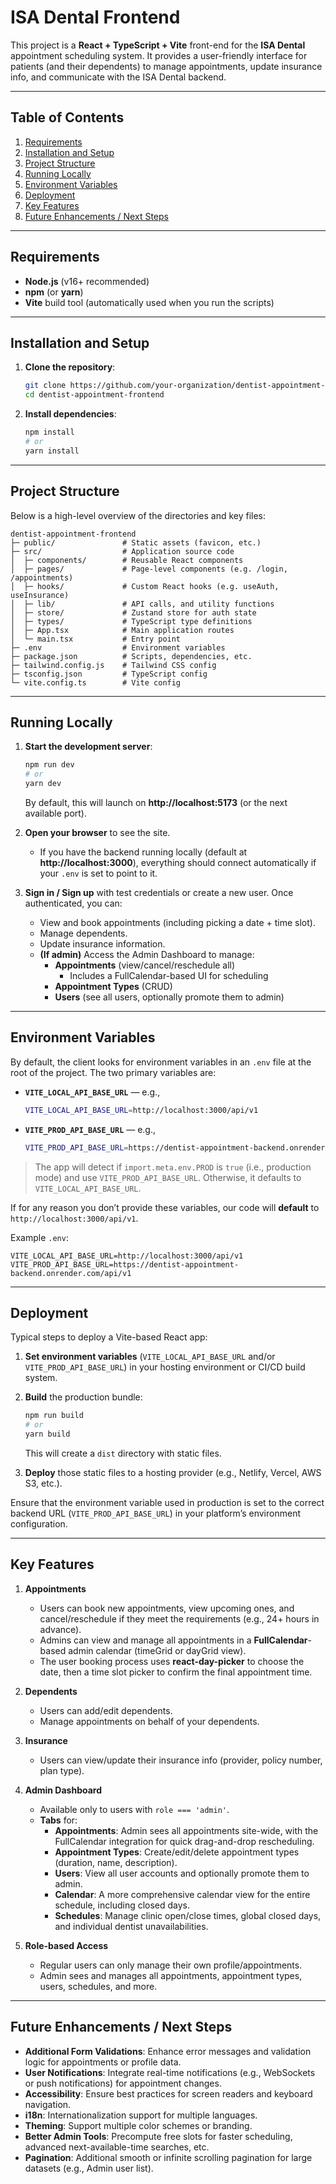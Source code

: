 # ISA Dental Frontend

This project is a **React + TypeScript + Vite** front-end for the **ISA Dental** appointment scheduling system. It provides a user-friendly interface for patients (and their dependents) to manage appointments, update insurance info, and communicate with the ISA Dental backend.

---

## Table of Contents

1. [Requirements](#requirements)  
2. [Installation and Setup](#installation-and-setup)  
3. [Project Structure](#project-structure)  
4. [Running Locally](#running-locally)  
5. [Environment Variables](#environment-variables)  
6. [Deployment](#deployment)  
7. [Key Features](#key-features)  
8. [Future Enhancements / Next Steps](#future-enhancements--next-steps)

---

## Requirements

- **Node.js** (v16+ recommended)  
- **npm** (or **yarn**)  
- **Vite** build tool (automatically used when you run the scripts)  

---

## Installation and Setup

1. **Clone the repository**:

   ```bash
   git clone https://github.com/your-organization/dentist-appointment-frontend.git
   cd dentist-appointment-frontend
   ```

2. **Install dependencies**:

   ```bash
   npm install
   # or
   yarn install
   ```

---

## Project Structure

Below is a high-level overview of the directories and key files:

```
dentist-appointment-frontend
├─ public/               # Static assets (favicon, etc.)
├─ src/                  # Application source code
│  ├─ components/        # Reusable React components
│  ├─ pages/             # Page-level components (e.g. /login, /appointments)
│  ├─ hooks/             # Custom React hooks (e.g. useAuth, useInsurance)
│  ├─ lib/               # API calls, and utility functions
│  ├─ store/             # Zustand store for auth state
│  ├─ types/             # TypeScript type definitions
│  ├─ App.tsx            # Main application routes
│  └─ main.tsx           # Entry point
├─ .env                  # Environment variables
├─ package.json          # Scripts, dependencies, etc.
├─ tailwind.config.js    # Tailwind CSS config
├─ tsconfig.json         # TypeScript config
└─ vite.config.ts        # Vite config
```

---

## Running Locally

1. **Start the development server**:

   ```bash
   npm run dev
   # or
   yarn dev
   ```

   By default, this will launch on **http://localhost:5173** (or the next available port).

2. **Open your browser** to see the site.  
   - If you have the backend running locally (default at **http://localhost:3000**), everything should connect automatically if your `.env` is set to point to it.

3. **Sign in / Sign up** with test credentials or create a new user. Once authenticated, you can:  
   - View and book appointments (including picking a date + time slot).  
   - Manage dependents.  
   - Update insurance information.  
   - **(If admin)** Access the Admin Dashboard to manage:
     - **Appointments** (view/cancel/reschedule all)
       - Includes a FullCalendar-based UI for scheduling
     - **Appointment Types** (CRUD)
     - **Users** (see all users, optionally promote them to admin)

---

## Environment Variables

By default, the client looks for environment variables in an `.env` file at the root of the project. The two primary variables are:

- **`VITE_LOCAL_API_BASE_URL`** — e.g.,  
  ```bash
  VITE_LOCAL_API_BASE_URL=http://localhost:3000/api/v1
  ```
- **`VITE_PROD_API_BASE_URL`** — e.g.,  
  ```bash
  VITE_PROD_API_BASE_URL=https://dentist-appointment-backend.onrender.com/api/v1
  ```

> The app will detect if `import.meta.env.PROD` is `true` (i.e., production mode) and use `VITE_PROD_API_BASE_URL`. Otherwise, it defaults to `VITE_LOCAL_API_BASE_URL`.

If for any reason you don’t provide these variables, our code will **default** to `http://localhost:3000/api/v1`.

Example `.env`:

```
VITE_LOCAL_API_BASE_URL=http://localhost:3000/api/v1
VITE_PROD_API_BASE_URL=https://dentist-appointment-backend.onrender.com/api/v1
```

---

## Deployment

Typical steps to deploy a Vite-based React app:

1. **Set environment variables** (`VITE_LOCAL_API_BASE_URL` and/or `VITE_PROD_API_BASE_URL`) in your hosting environment or CI/CD build system.  
2. **Build** the production bundle:

   ```bash
   npm run build
   # or
   yarn build
   ```

   This will create a `dist` directory with static files.

3. **Deploy** those static files to a hosting provider (e.g., Netlify, Vercel, AWS S3, etc.).

Ensure that the environment variable used in production is set to the correct backend URL (`VITE_PROD_API_BASE_URL`) in your platform’s environment configuration.

---

## Key Features

1. **Appointments**  
   - Users can book new appointments, view upcoming ones, and cancel/reschedule if they meet the requirements (e.g., 24+ hours in advance).  
   - Admins can view and manage all appointments in a **FullCalendar**-based admin calendar (timeGrid or dayGrid view).  
   - The user booking process uses **react-day-picker** to choose the date, then a time slot picker to confirm the final appointment time.

2. **Dependents**  
   - Users can add/edit dependents.  
   - Manage appointments on behalf of your dependents.

3. **Insurance**  
   - Users can view/update their insurance info (provider, policy number, plan type).

4. **Admin Dashboard**  
   - Available only to users with `role === 'admin'`.  
   - **Tabs** for:
     - **Appointments**: Admin sees all appointments site-wide, with the FullCalendar integration for quick drag-and-drop rescheduling.  
     - **Appointment Types**: Create/edit/delete appointment types (duration, name, description).  
     - **Users**: View all user accounts and optionally promote them to admin.  
     - **Calendar**: A more comprehensive calendar view for the entire schedule, including closed days.  
     - **Schedules**: Manage clinic open/close times, global closed days, and individual dentist unavailabilities.

5. **Role-based Access**  
   - Regular users can only manage their own profile/appointments.  
   - Admin sees and manages all appointments, appointment types, users, schedules, and more.

---

## Future Enhancements / Next Steps

- **Additional Form Validations**: Enhance error messages and validation logic for appointments or profile data.  
- **User Notifications**: Integrate real-time notifications (e.g., WebSockets or push notifications) for appointment changes.  
- **Accessibility**: Ensure best practices for screen readers and keyboard navigation.  
- **i18n**: Internationalization support for multiple languages.  
- **Theming**: Support multiple color schemes or branding.  
- **Better Admin Tools**: Precompute free slots for faster scheduling, advanced next-available-time searches, etc.  
- **Pagination**: Additional smooth or infinite scrolling pagination for large datasets (e.g., Admin user list).  

